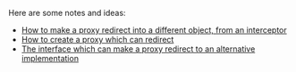 Here are some notes and ideas:

* [How to make a proxy redirect into a different object, from an interceptor](https://stackoverflow.com/a/17967944/6221779)
* [How to create a proxy which can redirect](https://kozmic.net/2009/04/27/castle-dynamic-proxy-tutorial-part-x-interface-proxies-with-target/)
* [The interface which can make a proxy redirect to an alternative implementation](https://github.com/castleproject/Core/blob/master/src/Castle.Core/DynamicProxy/IChangeProxyTarget.cs)
